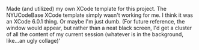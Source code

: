 Made (and utilized) my own XCode template for this project. 
The NYUCodeBase XCode template simply wasn't working for me.
I think it was an XCode 6.0.1 thing. Or maybe I'm just dumb.
(For future reference, the window would appear, but rather 
than a neat black screen, I'd get a cluster of all the content 
of my current session (whatever is in the background, like...an 
ugly collage)'